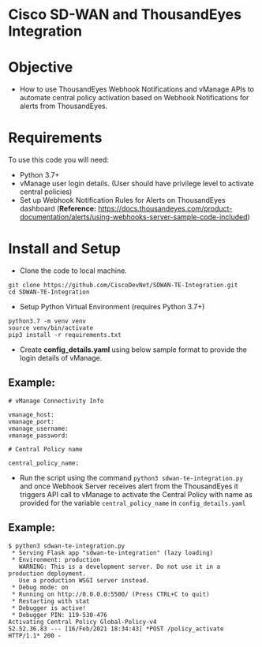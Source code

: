 # Cisco SD-WAN and ThousandEyes Integration

# Objective 

*   How to use ThousandEyes Webhook Notifications and vManage APIs to automate central policy activation based on Webhook Notifications for alerts from ThousandEyes.

# Requirements

To use this code you will need:

* Python 3.7+
* vManage user login details. (User should have privilege level to activate central policies)
* Set up Webhook Notification Rules for Alerts on ThousandEyes dashboard (**Reference:** https://docs.thousandeyes.com/product-documentation/alerts/using-webhooks-server-sample-code-included)

# Install and Setup

- Clone the code to local machine.

```
git clone https://github.com/CiscoDevNet/SDWAN-TE-Integration.git
cd SDWAN-TE-Integration
```
- Setup Python Virtual Environment (requires Python 3.7+)

```
python3.7 -m venv venv
source venv/bin/activate
pip3 install -r requirements.txt
```

- Create **config_details.yaml** using below sample format to provide the login details of vManage.

## Example:

```
# vManage Connectivity Info

vmanage_host: 
vmanage_port: 
vmanage_username:
vmanage_password:

# Central Policy name

central_policy_name:
```

- Run the script using the command `python3 sdwan-te-integration.py` and once Webhook Server receives alert from the ThousandEyes it triggers API call to vManage to activate the Central Policy with name as provided for the variable `central_policy_name` in `config_details.yaml`

## Example:

```
$ python3 sdwan-te-integration.py
 * Serving Flask app "sdwan-te-integration" (lazy loading)
 * Environment: production
   WARNING: This is a development server. Do not use it in a production deployment.
   Use a production WSGI server instead.
 * Debug mode: on
 * Running on http://0.0.0.0:5500/ (Press CTRL+C to quit)
 * Restarting with stat
 * Debugger is active!
 * Debugger PIN: 119-530-476
Activating Central Policy Global-Policy-v4
52.52.36.83 --- [16/Feb/2021 18:34:43] *POST /policy_activate HTTP/1.1* 200 -

```